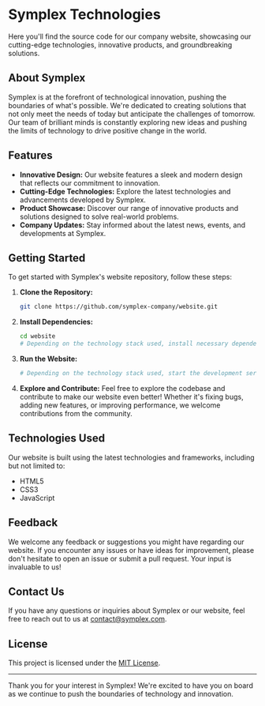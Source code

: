 # Symplex Technologies

Here you'll find the source code for our company website, showcasing our cutting-edge technologies, innovative products, and groundbreaking solutions.

## About Symplex

Symplex is at the forefront of technological innovation, pushing the boundaries of what's possible. We're dedicated to creating solutions that not only meet the needs of today but anticipate the challenges of tomorrow. Our team of brilliant minds is constantly exploring new ideas and pushing the limits of technology to drive positive change in the world.

## Features

- **Innovative Design:** Our website features a sleek and modern design that reflects our commitment to innovation.
- **Cutting-Edge Technologies:** Explore the latest technologies and advancements developed by Symplex.
- **Product Showcase:** Discover our range of innovative products and solutions designed to solve real-world problems.
- **Company Updates:** Stay informed about the latest news, events, and developments at Symplex.

## Getting Started

To get started with Symplex's website repository, follow these steps:

1. **Clone the Repository:**
   ```bash
   git clone https://github.com/symplex-company/website.git
   ```

2. **Install Dependencies:**
   ```bash
   cd website
   # Depending on the technology stack used, install necessary dependencies.
   ```

3. **Run the Website:**
   ```bash
   # Depending on the technology stack used, start the development server.
   ```

4. **Explore and Contribute:**
   Feel free to explore the codebase and contribute to make our website even better! Whether it's fixing bugs, adding new features, or improving performance, we welcome contributions from the community.

## Technologies Used

Our website is built using the latest technologies and frameworks, including but not limited to:

- HTML5
- CSS3
- JavaScript

## Feedback

We welcome any feedback or suggestions you might have regarding our website. If you encounter any issues or have ideas for improvement, please don't hesitate to open an issue or submit a pull request. Your input is invaluable to us!

## Contact Us

If you have any questions or inquiries about Symplex or our website, feel free to reach out to us at [contact@symplex.com](mailto:github.com.outshine847@passinbox.com).

## License

This project is licensed under the [MIT License](LICENSE).

---

Thank you for your interest in Symplex! We're excited to have you on board as we continue to push the boundaries of technology and innovation.
